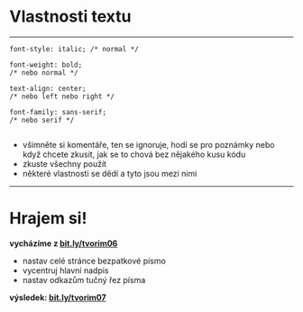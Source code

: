 <!-- .slide: data-state="c-slide-inter" -->

# Vlastnosti textu

---

<pre class="c-text-md fragment" contenteditable><code class="lang-css stretch" data-noescape><span class="fragment">font-style: italic; /* normal */</span>

<span class="fragment">font-weight: bold;  
/* nebo normal */</span>

<span class="fragment">text-align: center; 
/* nebo left nebo right */</span>

<span class="fragment">font-family: sans-serif; 
/* nebo serif */</span>

</code></pre>

>>>
* všimněte si komentáře, ten se ignoruje, hodí se pro poznámky nebo když chcete zkusit, jak se to chová bez nějakého kusu kódu
* zkuste všechny použít
* některé vlastnosti se dědí a tyto jsou mezi nimi

---

<!-- .slide: data-state="c-slide-task" -->

# Hrajem si!

**vycházíme z [bit.ly/tvorim06](http://bit.ly/tvorim06)**

* nastav celé stránce bezpatkové písmo
* vycentruj hlavní nadpis
* nastav odkazům tučný řez písma 

**výsledek: [bit.ly/tvorim07](http://bit.ly/tvorim07)** 
<!-- .element: class="c-text-xs" -->
